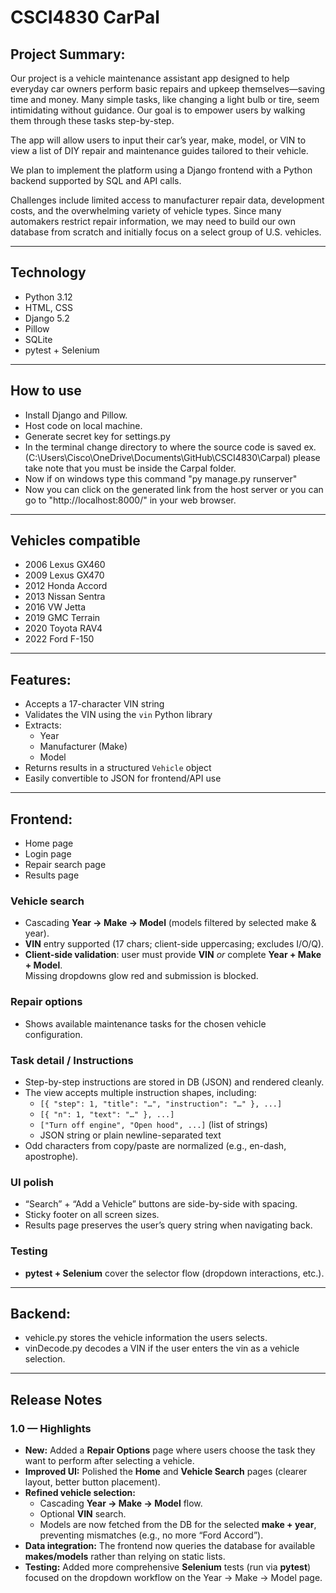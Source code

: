 # CSCI4830 CarPal 

## Project Summary:

Our project is a vehicle maintenance assistant app designed to help everyday car owners perform basic repairs and upkeep themselves—saving time and money. Many simple tasks, like changing a light bulb or tire, seem intimidating without guidance. Our goal is to empower users by walking them through these tasks step-by-step.

The app will allow users to input their car’s year, make, model, or VIN to view a list of DIY repair and maintenance guides tailored to their vehicle.

We plan to implement the platform using a Django frontend with a Python backend supported by SQL and API calls.

Challenges include limited access to manufacturer repair data, development costs, and the overwhelming variety of vehicle types. Since many automakers restrict repair information, we may need to build our own database from scratch and initially focus on a select group of U.S. vehicles.

---
## Technology

- Python 3.12
- HTML, CSS
- Django 5.2
- Pillow
- SQLite
- pytest + Selenium

---

## How to use

- Install Django and Pillow.
- Host code on local machine.
- Generate secret key for settings.py
- In the terminal change directory to where the source code is saved ex. (C:\Users\Cisco\OneDrive\Documents\GitHub\CSCI4830\Carpal) please take note       that you must be inside the Carpal folder.
- Now if on windows type this command "py manage.py runserver"
- Now you can click on the generated link from the host server or you can go to "http://localhost:8000/" in your web browser. 

---

## Vehicles compatible

- 2006 Lexus GX460
- 2009 Lexus GX470
- 2012 Honda Accord
- 2013 Nissan Sentra
- 2016 VW Jetta
- 2019 GMC Terrain
- 2020 Toyota RAV4
- 2022 Ford F-150

---

## Features:

- Accepts a 17-character VIN string
- Validates the VIN using the `vin` Python library
- Extracts:
  - Year
  - Manufacturer (Make)
  - Model
- Returns results in a structured `Vehicle` object
- Easily convertible to JSON for frontend/API use

---

## Frontend:

- Home page
- Login page
- Repair search page
- Results page


### Vehicle search
- Cascading **Year → Make → Model** (models filtered by selected make & year).
- **VIN** entry supported (17 chars; client-side uppercasing; excludes I/O/Q).
- **Client-side validation**: user must provide **VIN** _or_ complete **Year + Make + Model**.  
  Missing dropdowns glow red and submission is blocked.

### Repair options
- Shows available maintenance tasks for the chosen vehicle configuration.

### Task detail / Instructions
- Step-by-step instructions are stored in DB (JSON) and rendered cleanly.
- The view accepts multiple instruction shapes, including:
  - `[{ "step": 1, "title": "…", "instruction": "…" }, ...]`
  - `[{ "n": 1, "text": "…" }, ...]`
  - `["Turn off engine", "Open hood", ...]` (list of strings)
  - JSON string or plain newline-separated text
- Odd characters from copy/paste are normalized (e.g., en-dash, apostrophe).

### UI polish
- “Search” + “Add a Vehicle” buttons are side-by-side with spacing.
- Sticky footer on all screen sizes.
- Results page preserves the user’s query string when navigating back.

### Testing
- **pytest + Selenium** cover the selector flow (dropdown interactions, etc.).

---

## Backend: 

- vehicle.py stores the vehicle information the users selects. 
- vinDecode.py decodes a VIN if the user enters the vin as a vehicle selection.

---

## Release Notes

### 1.0 — Highlights

- **New:** Added a **Repair Options** page where users choose the task they want to perform after selecting a vehicle.
- **Improved UI:** Polished the **Home** and **Vehicle Search** pages (clearer layout, better button placement).
- **Refined vehicle selection:**
  - Cascading **Year → Make → Model** flow.
  - Optional **VIN** search.
  - Models are now fetched from the DB for the selected **make + year**, preventing mismatches (e.g., no more “Ford Accord”).
- **Data integration:** The frontend now queries the database for available **makes/models** rather than relying on static lists.
- **Testing:** Added more comprehensive **Selenium** tests (run via **pytest**) focused on the dropdown workflow on the Year → Make → Model page.


